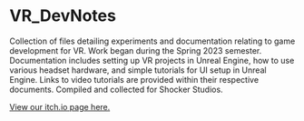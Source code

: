 # VR_DevNotes
Collection of files detailing experiments and documentation relating to game development for VR.
Work began during the Spring 2023 semester.
Documentation includes setting up VR projects in Unreal Engine, how to use various headset hardware, and simple tutorials for UI setup in Unreal Engine.
Links to video tutorials are provided within their respective documents.
Compiled and collected for Shocker Studios.

[View our itch.io page here.](https://shockerstudios.itch.io/unreal-pcvr-template)
